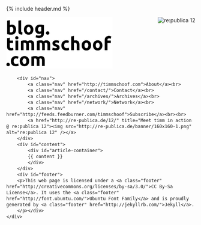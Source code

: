 {% include header.md %}
<body>
	<div id="body">
		<div id="header">
			<a href="/" title="Home"> <img src="/images/header.png" alt="header.svg" width="283" height="137" type="image" ></a>
			<a href="http://re-publica.de/12/" title="Meet timm in action @ re:publica 12"><img src="http://re-publica.de/banner/160x160-1.png" alt="re:publica 12" align="right" /></a>
		</div>

		<div id="nav">
			<a class="nav" href="http://timmschoof.com">About</a><br>
			<a class="nav" href="/contact/">Contact</a><br>
			<a class="nav" href="/archives/">Archives</a><br>
			<a class="nav" href="/network/">Network</a><br>
			<a class="nav" href="http://feeds.feedburner.com/timmschoof">Subscribe</a><br><br>
			<a href="http://re-publica.de/12/" title="Meet timm in action @ re:publica 12"><img src="http://re-publica.de/banner/160x160-1.png" alt="re:publica 12" /></a>
		</div>
		<div id="content">
			<div id="article-container">
			{{ content }}
			</div>
		</div>
		<div id="footer">
		<p>This web page is licensed under a <a class="footer" href="http://creativecommons.org/licenses/by-sa/3.0/">CC By-Sa License</a>. It uses the <a class="footer" href="http://font.ubuntu.com/">Ubuntu Font Family</a> and is proudly generated by <a class="footer" href="http://jekyllrb.com/">Jekyll</a>.
		</p></div>
	</div>
	
<script type="text/javascript">
    /* * * CONFIGURATION VARIABLES: EDIT BEFORE PASTING INTO YOUR WEBPAGE * * */
    var disqus_shortname = 'blogtimmschoof'; // required: replace example with your forum shortname

    /* * * DON'T EDIT BELOW THIS LINE * * */
    (function () {
        var s = document.createElement('script'); s.async = true;
        s.type = 'text/javascript';
        s.src = 'http://' + disqus_shortname + '.disqus.com/count.js';
        (document.getElementsByTagName('HEAD')[0] || document.getElementsByTagName('BODY')[0]).appendChild(s);
    }());
</script>
</body>
